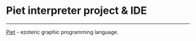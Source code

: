 # Piet interpreter project & IDE
---
[Piet](https://ru.wikipedia.org/wiki/Piet) - ezoteric graphic programming language.